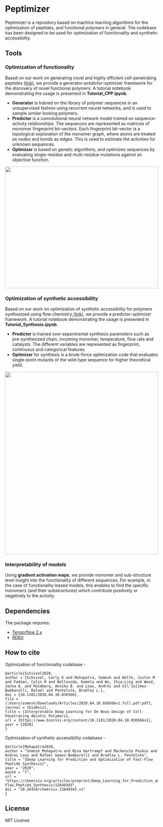 # Peptimizer

Peptimizer is a repository based on machine learning algorithms for the optimization of peptides, and functional polymers in general. The codebase has been designed to be used for optimization of functionality and synthetic accessibility.

## Tools
### Optimization of functionality
Based on our work on generating novel and highly efficient cell-penetrating peptides <a href='https://www.biorxiv.org/content/10.1101/2020.04.10.036566v1'> (link)</a>, we provide a generator-predictor-optimizer framework for the discovery of novel functional polymers. A tutorial notebook demonstrating the usage is presented in <b>Tutorial_CPP.ipynb</b>.<br> 
<ul>
  <li><b>Generator</b> is trained on the library of polymer sequences in an unsupervised fashion using recurrent neural networks, and is used to sample similar-looking polymers.</b> 
  <li><b>Predictor</b> is a convolutional neural network model trained on sequence-activity relationships. The sequences are represented as matrices of monomer fingerprint bit-vectors. Each fingerprint bti-vector is a topological exploration of the monomer graph, where atoms are treated as nodes and bonds as edges. This is used to estimate the activities for unknown sequences.</li>
  <li><b>Optimizer</b> is based on genetic algorithms, and optimizes sequences by evaluating single-residue and multi-residue mutations against an objective function.
</ul>

<img src="https://github.com/learningmatter-mit/peptimizer/blob/master/figures/CPP.svg" width="100%" height="400"><br>

### Optimization of synthetic accessibility
Based on our work on optimization of synthetic accessibility for polymers synthesized using flow chemistry<a href='https://chemrxiv.org/articles/preprint/Deep_Learning_for_Prediction_and_Optimization_of_Fast-Flow_Peptide_Synthesis/12649343'> (link)</a>, we provide a predictor-optimizer framework. A tutorial notebook demonstrating the usage is presented in <b>Tutorial_Synthesis.ipynb</b>.<br>
<ul>
  <li><b>Predictor</b> is trained over experimental synthesis parameters such as pre-synthesized chain, incoming monomer, temperature, flow rate and catalysts. The different variables are represented as fingerprint, continuous and categorical features.<br>
  <li><b>Optimizer</b> for synthesis is a brute-force optimization code that evaluates single-point mutants of the wild-type sequence for higher theoretical yield.<br>
</ul>

<img src="https://github.com/learningmatter-mit/peptimizer/blob/master/figures/Synthesis.svg" width="100%" height="600"><br>

### Interpretability of models
Using <b>gradient activation maps</b>, we provide monomer and sub-structure level insight into the functionality of different sequences. For example, in the case of functionality-based models, this enables to find the specific monomers (and their substructures) which contribute positively or negatively to the activity.

## Dependencies
The package requires:
* <a href='https://www.tensorflow.org/'>Tensorflow 2.x</a>
* <a href='https://www.rdkit.org/'>RDKit </a>

## How to cite
Optimization of functionality codebase - 
```
@article{Schissel2020,
author = {Schissel, Carly K and Mohapatra, Somesh and Wolfe, Justin M and Fadzen, Colin M and Bellovoda, Kamela and Wu, Chia-Ling and Wood, Jenna A. and Malmberg, Annika B. and Loas, Andrei and G{\'{o}}mez-Bombarelli, Rafael and Pentelute, Bradley L.},
doi = {10.1101/2020.04.10.036566},
file = {:Users/somesh/Downloads/Articles/2020.04.10.036566v1.full.pdf:pdf},
journal = {bioRxiv},
title = {Interpretable Deep Learning for De Novo Design of Cell-Penetrating Abiotic Polymers},
url = {https://www.biorxiv.org/content/10.1101/2020.04.10.036566v1},
year = {2020}
}
```

Optimization of synthetic accessibility codebase -
```
@article{Mohapatra2020,
author = "Somesh Mohapatra and Nina Hartrampf and Mackenzie Poskus and Andrei Loas and Rafael Gomez-Bombarelli and Bradley L. Pentelute",
title = "{Deep Learning for Prediction and Optimization of Fast-Flow Peptide Synthesis}",
year = "2020",
month = "7",
url = "https://chemrxiv.org/articles/preprint/Deep_Learning_for_Prediction_and_Optimization_of_Fast-Flow_Peptide_Synthesis/12649343",
doi = "10.26434/chemrxiv.12649343.v1"
}
```

## License
MIT License
